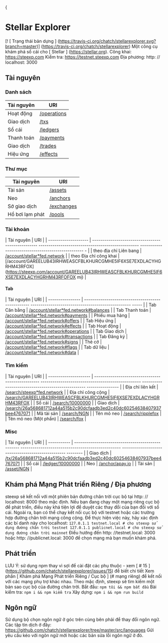 {
#  Stellar Explorer
 [! [ Trạng thái bản dựng ] (https://travis-ci.org/chatch/stellarexplorer.svg?branch=master)] (https://travis-ci.org/chatch/stellarexplorer)
 Một công cụ khám phá sổ cái cho [ Stellar ] (https://stellar.org).
 Công khai: https://steexp.com
 Kiểm tra: https://testnet.steexp.com
 Địa phương: http: // localhost: 3000
 ##  Tài nguyên
 ###  Danh sách
 | Tài nguyên | URI |
 | ------------ | -------------------------------------------- |
 | Hoạt động | [/operations](https://steexp.com/operations) |
 | Giao dịch | [/txs](https://steexp.com/txs) |
 | Sổ cái | [/ledgers](https://steexp.com/ledgers) |
 | Thanh toán | [/payments](https://steexp.com/payments) |
 | Giao dịch | [/trades](https://steexp.com/trades) |
 | Hiệu ứng | [/effects](https://steexp.com/effects) |
 ###  Thư mục
 | Tài nguyên | URI |
 | --------------- | ------------------------------------------ |
 | Tài sản | [/assets](https://steexp.com/assets) |
 | Neo | [/anchors](https://steexp.com/anchors) |
 | Sở giao dịch | [/exchanges](https://steexp.com/exchanges) |
 | Hồ bơi lạm phát | [/pools](https://steexp.com/pools) |
 ###  Tài khoản
 | Tài nguyên | URI |
 | -------------------- | -------------------------------------------------- -------------------------------------------------- -------------------------------------------------- - |
 | theo địa chỉ Liên bang | [/account/stellar\*fed.network](https://steexp.com/account/stellar*fed.network) |
 | theo Địa chỉ công khai | [/account/GAREELUB43IRHWEASCFBLKHURCGMHE5IF6XSE7EXDLACYHGRHM43RFOX](https://steexp.com/account/GAREELUB43IRHWEASCFBLKHURCGMHE5IF6XSE7EXDLACYHGRHM43RFOFOX mị) |
 ####  Tab
 | Tài nguyên | URI |
 | ---------------- | -------------------------------------------------- -------------------------------------------------- ----- |
 | Tab Cân bằng | [/account/stellar\*fed.network#balances](https://steexp.com/account/stellar*fed.network#balances) |
 | Tab Thanh toán | [/account/stellar\*fed.network#payments](https://steexp.com/account/stellar*fed.network#payments) |
 | Phiếu mua hàng | [/account/stellar\*fed.network#offers](https://steexp.com/account/stellar*fed.network#offers) |
 | Tab Hiệu ứng | [/account/stellar\*fed.network#effects](https://steexp.com/account/stellar*fed.network#effects) |
 | Tab Hoạt động | [/account/stellar\*fed.network#operations](https://steexp.com/account/stellar*fed.network#operations) |
 | Tab Giao dịch | [/account/stellar\*fed.network#transactions](https://steexp.com/account/stellar*fed.network#transactions) |
 | Tab Đăng ký | [/account/stellar\*fed.network#signs](https://steexp.com/account/stellar*fed.network#signs) |
 | Thẻ cờ | [/account/stellar\*fed.network#flags](https://steexp.com/account/stellar*fed.network#flags) |
 | Tab dữ liệu | [/account/stellar\*fed.network#data](https://steexpcom/account/stellar*fed.network#data) |

 ###  Tìm kiếm
 | Tài nguyên | URI |
 | --------------------- | -------------------------------------------------- -------------------------------------------------- -------------------------------------------------- ---------------- |
 | Địa chỉ liên kết | [/search/steexp\*fed.network](https://steexp.com/search/steexp*fed.network) |
 | Địa chỉ công cộng | [/search/GAREELUB43IRHWEASCFBLKHURCGMHE5IF6XSE7EXDLACYHGRHM43RFOX](https://steexp.com/search/GAREELUB43IRHWEASCFBLKHURCGMHE5IF6XSE7EXDLACYHGRHM43RFOX) |
 | Sổ cái | [/search/10000000](https://steexp.com/search/10000000) |
 | Giao dịch | [/search/26a568681712a44a515b2c90dcfaadb3ed2c40dc60254638407937bee4767071](https://steexp.com/search/26a568681712a44a515b2c90dcfaadb3ed2c40dc60254638407937bee476707937bee) |
 | Mã tài sản | [/search/NGN](https://steexp.com/search/NGN) |
 | Tên mỏ neo | [/search/ripplefox](https://steexp.com/search/ripplefox) |
 | Tên mỏ neo (Một phần) | [/search/fox](https://steexp.com/search/fox) |

 ###  Misc

 | Tài nguyên | URI |
 | ----------- | -------------------------------------------------- -------------------------------------------------- -------------------------------------------------- -------- |
 | Giao dịch | [/tx/26a568681712a44a515b2c90dcfaadb3ed2c40dc60254638407937bee4767071](https://steexp.com/tx/26a568681712a44a515b2c90dcfaadb3ed2c40dc60254638407937bee476707937bee) |
 | Sổ cái | [/ledger/10000000](https://steexp.com/ledger/10000000) |
 | Neo | [/anchor/apay.io](https://steexp.com/anchor/apay.io) |
 | Tài sản | [/asset/NGN](https://steexp.com/asset/NGN) |

 ##  Khám phá Mạng Phát triển Riêng / Địa phương <a name="private-networks"> </a>

 steexp sẽ kết nối với một phiên bản đường chân trời cục bộ tại http: // localhost: 8000 theo mặc định. Nếu bạn đang chạy một mạng riêng cục bộ để phát triển, điều này khá tiện lợi để duyệt các thay đổi của bạn đối với sổ cái.
 Ngoài ra, bạn có thể chạy kết nối cục bộ với testnet hoặc các trường hợp đường chân trời mạng công cộng. Để thực hiện việc này, hãy xác định các bí danh này cho localhost:
 ``
 127.0.1.1 testnet.local # cho steexp sử dụng đường chân trời testnet
 127.0.1.1 publicnet.local # cho steexp sử dụng đường chân trời mainnet
 ``
 Điều hướng đến http: //testnet.local: 3000 hoặc http: //publicnet.local: 3000 để chọn mạng mà bạn muốn khám phá.
 ##  Phát triển
 LƯU Ý: sử dụng npm thay vì sợi để cài đặt các phụ thuộc - xem [ # 15 ] (https://github.com/chatch/stellarexplorer/issues/15) để biết chi tiết
 Xem phần [ Khám phá Mạng Phát triển Riêng / Cục bộ ] (# mạng riêng) để kết nối với các mạng phụ trợ khác nhau. Theo mặc định, steexp sẽ tìm kiếm một bản sao cục bộ của đường chân trời.
 Bắt đầu:
 ``
 npm tôi && npm bắt đầu
 ``
 Bài kiểm tra:
 ``
 npm i && npm kiểm tra
 ``
 Xây dựng:
 ``
 npm i && npm run build
 ``
 ##  Ngôn ngữ
 Sử dụng bộ chọn ngôn ngữ ở góc trên cùng bên phải để thay đổi ngôn ngữ.
 Các tập tin dịch ở đây:
 https://github.com/chatch/stellarexplorer/tree/master/src/languages
 Gửi yêu cầu kéo với ngôn ngữ mới hoặc các bản sửa lỗi ngôn ngữ ở đó.
